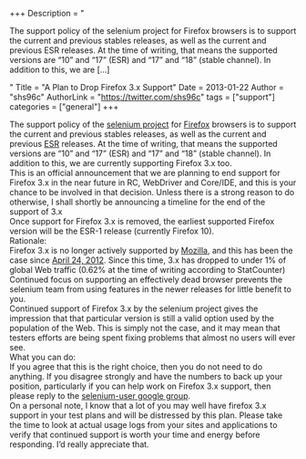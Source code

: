+++
Description = "<p>The support policy of the selenium project for Firefox browsers is to support the current and previous stables releases, as well as the current and previous ESR releases. At the time of writing, that means the supported versions are “10” and “17” (ESR) and “17” and “18” (stable channel). In addition to this, we are […]</p>"
Title = "A Plan to Drop Firefox 3.x Support"
Date = 2013-01-22
Author = "shs96c"
AuthorLink = "https://twitter.com/shs96c"
tags = ["support"]
categories = ["general"]
+++

<div>The support policy of the <a href="http://seleniumhq.org/">selenium project</a> for <a href="http://www.getfirefox.com/">Firefox</a> browsers is to support the current and previous stables releases, as well as the current and previous <a href="http://www.mozilla.org/en-US/firefox/organizations/">ESR</a> releases. At the time of writing, that means the supported versions are &#8220;10&#8221; and &#8220;17&#8221; (ESR) and &#8220;17&#8221; and &#8220;18&#8221; (stable channel). In addition to this, we are currently supporting Firefox 3.x too.</div>
<div></div>
<div>This is an official announcement that we are planning to end support for Firefox 3.x in the near future in RC, WebDriver and Core/IDE, and this is your chance to be involved in that decision. Unless there is a strong reason to do otherwise, I shall shortly be announcing a timeline for the end of the support of 3.x</div>
<div></div>
<div>Once support for Firefox 3.x is removed, the earliest supported Firefox version will be the ESR-1 release (currently Firefox 10).</div>
<div></div>
<div>Rationale:</div>
<div>Firefox 3.x is no longer actively supported by <a href="http://www.mozilla.org/">Mozilla</a>, and this has been the case since <a href="https://blog.mozilla.org/futurereleases/2012/03/23/upcoming-firefox-support-changes/">April 24, 2012</a>. Since this time, 3.x has dropped to under 1% of global Web traffic (0.62% at the time of writing according to StatCounter) Continued focus on supporting an effectively dead browser prevents the selenium team from using features in the newer releases for little benefit to you.</div>
<div></div>
<div>Continued support of Firefox 3.x by the selenium project gives the impression that that particular version is still a valid option used by the population of the Web. This is simply not the case, and it may mean that testers efforts are being spent fixing problems that almost no users will ever see.</div>
<div></div>
<div>What you can do:</div>
<div>If you agree that this is the right choice, then you do not need to do anything. If you disagree strongly and have the numbers to back up your position, particularly if you can help work on Firefox 3.x support, then please reply to the <a href="https://groups.google.com/forum/?fromgroups=#!topic/selenium-users/3l5ZW-LMC7Y">selenium-user google group</a>.</div>
<div></div>
<div>On a personal note, I know that a lot of you may well have firefox 3.x support in your test plans and will be distressed by this plan. Please take the time to look at actual usage logs from your sites and applications to verify that continued support is worth your time and energy before responding. I&#8217;d really appreciate that.</div>

